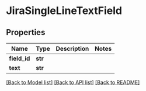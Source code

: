 # JiraSingleLineTextField

## Properties
Name | Type | Description | Notes
------------ | ------------- | ------------- | -------------
**field_id** | **str** |  | 
**text** | **str** |  | 

[[Back to Model list]](../README.md#documentation-for-models) [[Back to API list]](../README.md#documentation-for-api-endpoints) [[Back to README]](../README.md)

